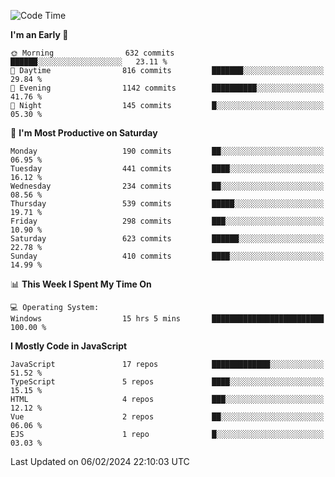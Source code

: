 <!--START_SECTION:waka-->
![Code Time](http://img.shields.io/badge/Code%20Time-3%2C152%20hrs%2059%20mins-blue)

**I'm an Early 🐤** 

```text
🌞 Morning                632 commits         ██████░░░░░░░░░░░░░░░░░░░   23.11 % 
🌆 Daytime                816 commits         ███████░░░░░░░░░░░░░░░░░░   29.84 % 
🌃 Evening                1142 commits        ██████████░░░░░░░░░░░░░░░   41.76 % 
🌙 Night                  145 commits         █░░░░░░░░░░░░░░░░░░░░░░░░   05.30 % 
```
📅 **I'm Most Productive on Saturday** 

```text
Monday                   190 commits         ██░░░░░░░░░░░░░░░░░░░░░░░   06.95 % 
Tuesday                  441 commits         ████░░░░░░░░░░░░░░░░░░░░░   16.12 % 
Wednesday                234 commits         ██░░░░░░░░░░░░░░░░░░░░░░░   08.56 % 
Thursday                 539 commits         █████░░░░░░░░░░░░░░░░░░░░   19.71 % 
Friday                   298 commits         ███░░░░░░░░░░░░░░░░░░░░░░   10.90 % 
Saturday                 623 commits         ██████░░░░░░░░░░░░░░░░░░░   22.78 % 
Sunday                   410 commits         ████░░░░░░░░░░░░░░░░░░░░░   14.99 % 
```


📊 **This Week I Spent My Time On** 

```text
💻 Operating System: 
Windows                  15 hrs 5 mins       █████████████████████████   100.00 % 
```

**I Mostly Code in JavaScript** 

```text
JavaScript               17 repos            █████████████░░░░░░░░░░░░   51.52 % 
TypeScript               5 repos             ████░░░░░░░░░░░░░░░░░░░░░   15.15 % 
HTML                     4 repos             ███░░░░░░░░░░░░░░░░░░░░░░   12.12 % 
Vue                      2 repos             ██░░░░░░░░░░░░░░░░░░░░░░░   06.06 % 
EJS                      1 repo              █░░░░░░░░░░░░░░░░░░░░░░░░   03.03 % 
```




 Last Updated on 06/02/2024 22:10:03 UTC
<!--END_SECTION:waka-->

<!--
**likaiqiang/likaiqiang** is a ✨ _special_ ✨ repository because its `README.md` (this file) appears on your GitHub profile.

Here are some ideas to get you started:

- 🔭 I’m currently working on ...
- 🌱 I’m currently learning ...
- 👯 I’m looking to collaborate on ...
- 🤔 I’m looking for help with ...
- 💬 Ask me about ...
- 📫 How to reach me: ...
- 😄 Pronouns: ...
- ⚡ Fun fact: ...
-->

